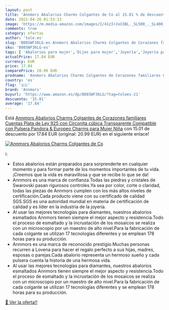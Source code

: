 ```yaml
---
layout: post
title: 'Annmors Abalorios Charms Colgantes de Co al 15.01 % de descuento'
date: 2021-04-26 01:53:13
image: 'https://m.media-amazon.com/images/I/41zI+JoCXBL._SL500_._SL400_.jpg'
comments: true
category: ofertas
author: 'tole.es'
slug: 'B08SWF36LG-es Annmors Abalorios Charms Colgantes de Corazones familiares...'
sku: 'B08SWF36LG-es'
tags: [ 'Abalorios para mujer','Dijes para mujer','Joyería','Joyería para mujer','annmors','de','ley','pandora','plata', ]
actualPrice: 17.84 EUR
currency: EUR
price: 17.84
comparePrice: 20.99 EUR
prodname: 'Annmors Abalorios Charms Colgantes de Corazones familiares Cuentas Plata de Ley 925 con Circonita cúbica Transparente Compatible con Pulsera Pandora & Europeo  Charms para Mujer Niña'
country: 'es'
flag: '🇪🇸'
brand: 'Annmors'
buyurl: 'https://www.amazon.es/dp/B08SWF36LG/?tag=tolees-21'
descuento: '15.01'
average: '17.84'
---
```


Está [Annmors Abalorios Charms Colgantes de Corazones familiares Cuentas Plata de Ley 925 con Circonita cúbica Transparente Compatible con Pulsera Pandora & Europeo  Charms para Mujer Niña](https://www.amazon.es/dp/B08SWF36LG/?tag=tolees-21) con 15.01 de descuento por 17.84 EUR (original: 20.99 EUR) en el siguiente enlace!

[![Annmors Abalorios Charms Colgantes de Co](https://m.media-amazon.com/images/I/41zI+JoCXBL._SL500_._SL400_.jpg)](https://www.amazon.es/dp/B08SWF36LG/?tag=tolees-21)

ℹ️:

- Estos abalorios están preparados para sorprenderte en cualquier momento y para formar parte de los momentos importantes de tu vida.¡Creemos que la vida es maravillosa y que se recibe lo que se da!
- Annmors es una marca de confianza.Todas las piedras y cristales de Swarovski pasan rigurosos controles.Ya sea por color, corte o claridad, todas las piezas de Annmors cumplen con los más altos niveles de certificación.Cada producto viene con su certificado de calidad SGS.SGS es una autoridad mundial en materia de certificación de calidad y es líder en la industria de la joyería.
- Al usar las mejores tecnologías para diamantes, nuestros abalorios esmaltados Annmors tienen siempre el mejor aspecto y resistencia.Todo el proceso de esmaltado y la incrustación de los mosaicos se realiza con un microscopio por un maestro de alto nivel.Para la fabricación de cada colgante se utilizan 17 tecnologías diferentes y se emplean 178 horas para su producción.
- Annmors es una marca de reconocido prestigio.Muchas personas recurren a Lovena para hacer el regalo perfecto a sus hijas, madres, esposas o parejas.Cada abalorio representa un hermoso sueño y cada pulsera cuenta la historia de una hermosa vida.
- Al usar las mejores tecnologías para diamantes, nuestros abalorios esmaltados Annmors tienen siempre el mejor aspecto y resistencia.Todo el proceso de esmaltado y la incrustación de los mosaicos se realiza con un microscopio por un maestro de alto nivel.Para la fabricación de cada colgante se utilizan 17 tecnologías diferentes y se emplean 178 horas para su producción.

[🛒 Ver la oferta!!](https://www.amazon.es/dp/B08SWF36LG/?tag=tolees-21)
